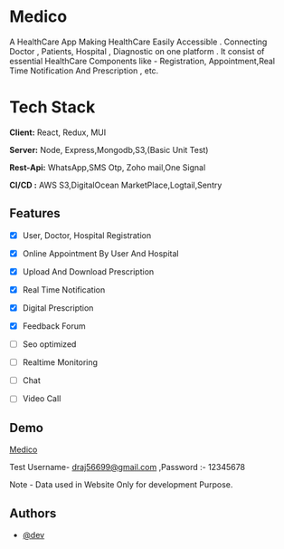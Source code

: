 
# Medico

A HealthCare App Making HealthCare Easily Accessible . Connecting Doctor , Patients, Hospital , Diagnostic on one platform . It consist  of essential HealthCare Components like - Registration, Appointment,Real Time Notification And Prescription , etc. 

# Tech Stack

**Client:** React, Redux, MUI

**Server:** Node, Express,Mongodb,S3,(Basic Unit Test)

**Rest-Api:** WhatsApp,SMS Otp, Zoho mail,One Signal 

**CI/CD :** AWS S3,DigitalOcean MarketPlace,Logtail,Sentry



## Features

- [x]  User, Doctor, Hospital Registration
- [x]  Online Appointment By User And Hospital  
- [x]  Upload And Download Prescription  
- [x]  Real Time Notification
- [x]  Digital Prescription
- [x]  Feedback Forum
- [ ]  Seo optimized
- [ ]  Realtime Monitoring
- [ ]  Chat
- [ ]  Video Call 


## Demo

[Medico](https://medico.ink/)

Test Username- draj56699@gmail.com ,Password :- 12345678

Note - Data used in Website Only for development Purpose.


## Authors

- [@dev](https://www.github.com/devr77)

